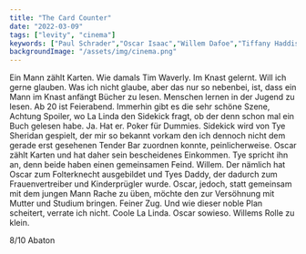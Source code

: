 ```yaml
---
title: "The Card Counter"
date: "2022-03-09"
tags: ["levity", "cinema"]
keywords: ["Paul Schrader","Oscar Isaac","Willem Dafoe","Tiffany Haddis","Tye Sheridan"]
backgroundImage: "/assets/img/cinema.png"
---
```

Ein Mann zählt Karten. Wie damals Tim Waverly. Im Knast gelernt. Will ich gerne glauben. 
Was ich nicht glaube, aber das nur so nebenbei, ist, dass ein Mann im Knast anfängt Bücher zu lesen. Menschen lernen in der Jugend zu lesen. Ab 20 ist Feierabend. Immerhin gibt es die sehr schöne Szene, Achtung Spoiler, wo La Linda den Sidekick fragt, ob der denn schon mal ein Buch gelesen habe. Ja. Hat er. Poker für Dummies.
Sidekick wird von Tye Sheridan gespielt, der mir so bekannt vorkam den ich dennoch nicht dem gerade erst gesehenen Tender Bar zuordnen konnte, peinlicherweise.
Oscar zählt Karten und hat daher sein bescheidenes Einkommen. Tye spricht ihn an, denn beide haben einen gemeinsamen Feind. Willem. Der nämlich hat Oscar zum Folterknecht ausgebildet und Tyes Daddy, der dadurch zum Frauenvertreiber und Kinderprügler wurde.
Oscar, jedoch, statt gemeinsam mit dem jungen Mann Rache zu üben, möchte den zur Versöhnung mit Mutter und Studium bringen. Feiner Zug.
Und wie dieser noble Plan scheitert, verrate ich nicht. Coole La Linda. Oscar sowieso. Willems Rolle zu klein.

8/10
Abaton